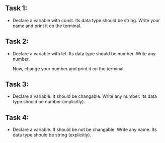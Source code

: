 ## Task 1:
- Declare a variable with const. Its data type should be string. Write your name and print it on the terminal.

## Task 2:
- Declare a variable with let. Its data type should be number. Write any number.

    Now, change your number and print it on the terminal.

## Task 3:
- Declare a variable. It should be changable. Write any number. 
Its data type should be number (implicitly). 

## Task 4:
- Declare a variable. It should be not be changable. Write any name. 
Its data type should be string (explicitly). 


